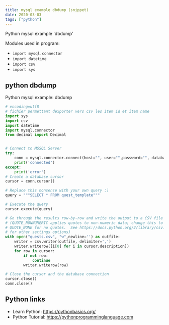 ```yaml
---
title: mysql example dbdump (snippet)
date: 2020-03-03
tags: ["python"]
---
```

Python mysql example 'dbdump'


Modules used in program: 
* `import mysql.connector`
* `import datetime`
* `import csv`
* `import sys`

## python dbdump

Python mysql example: dbdump

```python
# encoding=utf8
# fichier permettant dexporter vers csv les item id et item name
import sys
import csv
import datetime
import mysql.connector
from decimal import Decimal


# Connect to MSSQL Server
try:
    conn = mysql.connector.connect(host="", user="",password="", database="wow")
    print('connected')
except:
    print('error')
# Create a database cursor
cursor = conn.cursor()

# Replace this nonsense with your own query :)
query = """SELECT * FROM quest_template"""

# Execute the query
cursor.execute(query)

# Go through the results row-by-row and write the output to a CSV file
# (QUOTE_NONNUMERIC applies quotes to non-numeric data; change this to
# QUOTE_NONE for no quotes.  See https://docs.python.org/2/library/csv.html
# for other settings options)
with open("quests.csv", "w",newline='') as outfile:
    writer = csv.writer(outfile, delimiter=',')
    writer.writerow([i[0] for i in cursor.description])
    for row in cursor:
        if not row:
            continue
        writer.writerow(row)

# Close the cursor and the database connection
cursor.close()
conn.close()


```

## Python links

- Learn Python: https://pythonbasics.org/
- Python Tutorial: https://pythonprogramminglanguage.com

